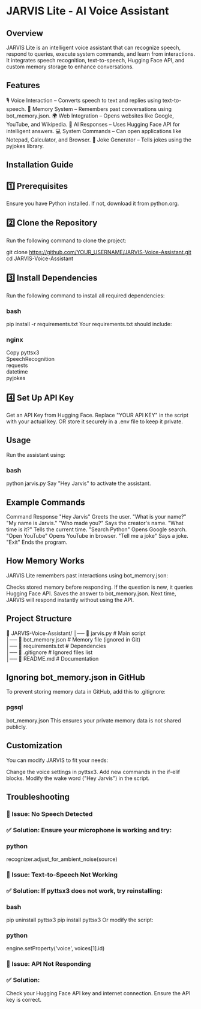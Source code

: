 # JARVIS Lite - AI Voice Assistant

## Overview
JARVIS Lite is an intelligent voice assistant that can recognize speech, respond to queries, execute system commands, 
and learn from interactions. It integrates speech recognition, text-to-speech, Hugging Face API, and custom memory storage to enhance conversations.

## Features
🎙️ Voice Interaction – Converts speech to text and replies using text-to-speech.
🧠 Memory System – Remembers past conversations using bot_memory.json.
🌍 Web Integration – Opens websites like Google, YouTube, and Wikipedia.
🤖 AI Responses – Uses Hugging Face API for intelligent answers.
💻 System Commands – Can open applications like Notepad, Calculator, and Browser.
🤣 Joke Generator – Tells jokes using the pyjokes library.

## Installation Guide

## 1️⃣ Prerequisites
Ensure you have Python installed. If not, download it from python.org.

## 2️⃣ Clone the Repository
Run the following command to clone the project:


git clone https://github.com/YOUR_USERNAME/JARVIS-Voice-Assistant.git
cd JARVIS-Voice-Assistant

## 3️⃣ Install Dependencies
Run the following command to install all required dependencies:

### bash
pip install -r requirements.txt
Your requirements.txt should include:

### nginx
Copy
pyttsx3  
SpeechRecognition  
requests  
datetime  
pyjokes  

## 4️⃣ Set Up API Key
Get an API Key from Hugging Face.
Replace "YOUR API KEY" in the script with your actual key.
OR store it securely in a .env file to keep it private.

## Usage
Run the assistant using:

### bash
python jarvis.py
Say "Hey Jarvis" to activate the assistant.

## Example Commands
Command	Response
"Hey Jarvis"	Greets the user.
"What is your name?"	"My name is Jarvis."
"Who made you?"	Says the creator's name.
"What time is it?"	Tells the current time.
"Search Python"	Opens Google search.
"Open YouTube"	Opens YouTube in browser.
"Tell me a joke"	Says a joke.
"Exit"	Ends the program.

## How Memory Works
JARVIS Lite remembers past interactions using bot_memory.json:

Checks stored memory before responding.
If the question is new, it queries Hugging Face API.
Saves the answer to bot_memory.json.
Next time, JARVIS will respond instantly without using the API.

## Project Structure

📂 JARVIS-Voice-Assistant/
│── 📜 jarvis.py               # Main script  
│── 📜 bot_memory.json         # Memory file (ignored in Git)  
│── 📜 requirements.txt        # Dependencies  
│── 📜 .gitignore              # Ignored files list  
│── 📜 README.md               # Documentation  

## Ignoring bot_memory.json in GitHub
To prevent storing memory data in GitHub, add this to .gitignore:
### pgsql
bot_memory.json
This ensures your private memory data is not shared publicly.

## Customization
You can modify JARVIS to fit your needs:

Change the voice settings in pyttsx3.
Add new commands in the if-elif blocks.
Modify the wake word ("Hey Jarvis") in the script.

## Troubleshooting
### 🔴 Issue: No Speech Detected
### ✅ Solution: Ensure your microphone is working and try:

### python
recognizer.adjust_for_ambient_noise(source)
### 🔴 Issue: Text-to-Speech Not Working
### ✅ Solution: If pyttsx3 does not work, try reinstalling:

### bash
pip uninstall pyttsx3
pip install pyttsx3
Or modify the script:

###  python
engine.setProperty('voice', voices[1].id)
### 🔴 Issue: API Not Responding
### ✅ Solution:

Check your Hugging Face API key and internet connection.
Ensure the API key is correct.








